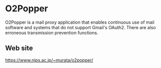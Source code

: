 # O2Popper
O2Popper is a mail proxy application that enables continuous use of mail software and systems that do not support Gmail's OAuth2.
There are also erroneous transmission prevention functions.

## Web site
https://www.nips.ac.jp/~murata/o2popper/

